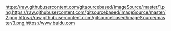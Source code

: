 https://raw.githubusercontent.com/gitsourcebased/imageSource/master/1.png,https://raw.githubusercontent.com/gitsourcebased/imageSource/master/2.png,https://raw.githubusercontent.com/gitsourcebased/imageSource/master/3.png,https://www.baidu.com
